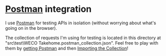 # [Postman](https://www.postman.com/) integration

I use [Postman](https://www.postman.com/) for testing APIs in isolation (without worrying about what's going on in the browser).

The collection of requests I'm using for testing is located in this directory at "src\test\WECO Takehome.postman_collection.json". Feel free to play with them by [getting Postman](https://learning.postman.com/docs/getting-started/installation-and-updates/) and then [Importing the Collection](https://learning.postman.com/docs/getting-started/importing-and-exporting-data/#importing-data-into-postman)!
